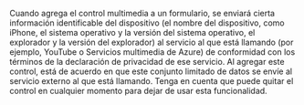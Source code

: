 Cuando agrega el control multimedia a un formulario, se enviará cierta información identificable del dispositivo (el nombre del dispositivo, como iPhone, el sistema operativo y la versión del sistema operativo, el explorador y la versión del explorador) al servicio al que está llamando (por ejemplo, YouTube o Servicios multimedia de Azure) de conformidad con los términos de la declaración de privacidad de ese servicio. Al agregar este control, está de acuerdo en que este conjunto limitado de datos se envíe al servicio externo al que está llamando. Tenga en cuenta que puede quitar el control en cualquier momento para dejar de usar esta funcionalidad.